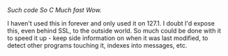 *Such code
So C
Much fast
Wow.*

I haven't used this in forever and only used it on 127.1.  I doubt I'd expose this, even behind SSL, to the outside world.  So much could be done with it to speed it up - keep side information on when it was last modified, to detect other programs touching it, indexes into messages, etc.
